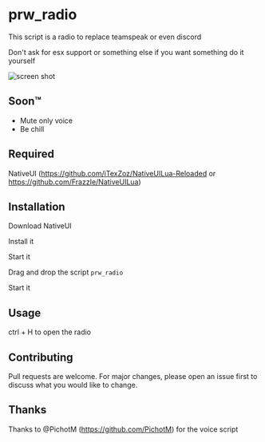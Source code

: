 # prw_radio

This script is a radio to replace teamspeak or even discord

Don't ask for esx support or something else if you want something do it yourself

![screen shot](https://image.noelshack.com/fichiers/2019/05/5/1548977245-telechargement-3.png)
## Soon™
  - Mute only voice
  - Be chill
## Required

NativeUI (https://github.com/iTexZoz/NativeUILua-Reloaded or https://github.com/FrazzIe/NativeUILua)

## Installation 

Download NativeUI

Install it


Start it


Drag and drop the script `prw_radio`


Start it

## Usage


  ctrl + H to open the radio


## Contributing
Pull requests are welcome. For major changes, please open an issue first to discuss what you would like to change.

## Thanks
Thanks to @PichotM (https://github.com/PichotM) for the voice script 

